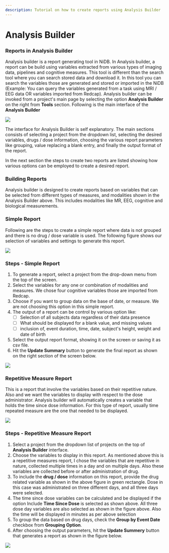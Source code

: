 ```yaml
---
description: Tutorial on how to create reports using Analysis Builder
---
```


# Analysis Builder

### Reports in Analysis Builder

Analysis builder is a report generating tool in NiDB. In Analysis builder, a report can be build using variables extracted from various types of imaging data, pipelines and cognitive measures. This tool is different than the search tool where you can search stored data and download it. In this tool you can search the variables those are generated and stored or imported in the NiDB (Example: You can query the variables generated from a task using MRI / EEG data OR variables imported from Redcap). Analysis builder can be invoked from a project's main page by selecting the option **Analysis Builder** on the right from **Tools** section. Following is the main interface of the **Analysis Builder**

![](<../.gitbook/assets/image (2) (2).png>)

The interface for Analysis Builder is self explanatory. The main sections consists of selecting a project from the dropdown list, selecting the desired variables, drugs / dose information, choosing the various report parameters like grouping, value replacing a blank entry, and finally the output format of the report.&#x20;

In the next section the steps to create two reports are listed showing how various options can be employed to create a desired report.&#x20;

### Building Reports

Analysis builder is designed to create reports based on variables that can be selected from different types of measures, and modalities shown in the Analysis Builder above. This includes modalities like MR, EEG, cognitive and biological measurements.

### **Simple Report**

Following are the steps to create a simple report where data is not grouped and there is no drug / dose variable is used. The following figure shows our selection of variables and settings to generate this report.

![](<../.gitbook/assets/image (6).png>)

### Steps - Simple Report

1. To generate a report, select a project from the drop-down menu from the top of the screen.
2. Select the variables for any one or combination of modalities and measures. We chose four cognitive variables those are imported from Redcap.
3. Choose if you want to group data on the base of date, or measure. We are not choosing this option in this simple report.
4. The output of a report can be control by various option like:
   * [ ] Selection of all subjects data regardless of their data presence
   * [ ] What should be displayed for a blank value, and missing values
   * [ ] inclusion of, event duration, time, date, subject's height, weight and date of birth
5. Select the output report format, showing it on the screen or saving it as csv file.
6. Hit the **Update Summary** button to generate the final report as shown on the right section of the screen below.

![](<../.gitbook/assets/image (6) (2).png>)

### Repetitive Measure Report

This is a report that involve the variables based on their repetitive nature. Also and we want the variables to display with respect to the dose administrator. Analysis builder will automatically creates a variable that holds the time since dose information. For this type of report, usually time repeated measure are the one that needed to be displayed.

![](<../.gitbook/assets/image (4).png>)

### Steps - Repetitive Measure Report

1. Select a project from the dropdown list of projects on the top of **Analysis Builder** interface.
2. Choose the variables to display in this report. As mentioned above this is a repetitive measures report, I chose  the variables that are repetitive in nature, collected multiple times in a day and on multiple days. Also these variables are collected before or after administration of drug.
3. To include the **drug / dose** information on this report, provide the drug related variable as shown in the above figure in green rectangle.  Dose in this case was administrated on three different days, and all three days were selected.
4. &#x20;The time since dose variables can be calculated and be displayed if the option Include **Time Since Dose** is selected as shown above. All three dose day variables are also selected as shown in the figure above. Also the time will be displayed in minutes as per above selection
5. To group the data based on drug days, check the **Group by Event Date** checkbox from **Grouping Option**.&#x20;
6. After choosing the output parameters, hit the **Update Summery** button that generates a report as shown in the figure below.&#x20;

![](../.gitbook/assets/image.png)
